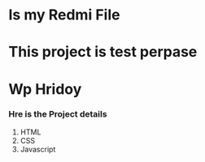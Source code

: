 #  Is my Redmi File
# This project is test perpase 
# Wp Hridoy 

### Hre is the Project details

1. HTML
2. CSS
3. Javascript 